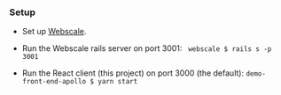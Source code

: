 ### Setup

- Set up [Webscale](https://github.com/GraphQL-Query-Planner/webscale).
- Run the Webscale rails server on port 3001:
` webscale $ rails s -p 3001`

- Run the React client (this project) on port 3000 (the default):
`demo-front-end-apollo $ yarn start`
